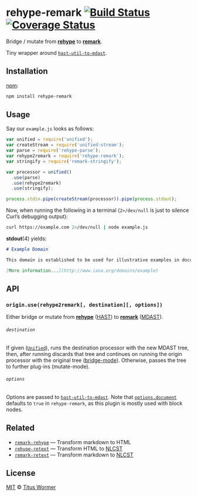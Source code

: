 # rehype-remark [![Build Status][travis-badge]][travis] [![Coverage Status][codecov-badge]][codecov]

Bridge / mutate from [**rehype**][rehype] to [**remark**][remark].

Tiny wrapper around [`hast-util-to-mdast`][to-mdast].

## Installation

[npm][npm-install]:

```bash
npm install rehype-remark
```

## Usage

Say our `example.js` looks as follows:

```js
var unified = require('unified');
var createStream = require('unified-stream');
var parse = require('rehype-parse');
var rehype2remark = require('rehype-remark');
var stringify = require('remark-stringify');

var processor = unified()
  .use(parse)
  .use(rehype2remark)
  .use(stringify);

process.stdin.pipe(createStream(processor)).pipe(process.stdout);
```

Now, when running the following in a terminal (`2>/dev/null` is just to
silence Curl’s debugging output):

```sh
curl https://example.com 2>/dev/null | node example.js
```

**stdout**(4) yields:

```markdown
# Example Domain

This domain is established to be used for illustrative examples in documents. You may use this domain in examples without prior coordination or asking for permission.

[More information...](http://www.iana.org/domains/example)
```

## API

### `origin.use(rehype2remark[, destination][, options])`

Either bridge or mutate from [**rehype**][rehype] ([HAST][]) to
[**remark**][remark] ([MDAST][]).

###### `destination`

If given ([`Unified`][processor]), runs the destination processor
with the new MDAST tree, then, after running discards that tree and
continues on running the origin processor with the original tree
([bridge-mode][bridge]).  Otherwise, passes the tree to further
plug-ins (mutate-mode).

###### `options`

Options are passed to [`hast-util-to-mdast`][to-mdast].  Note that
[`options.document`][document] defaults to `true` in `rehype-remark`, as
this plugin is mostly used with block nodes.

## Related

*   [`remark-rehype`](https://github.com/wooorm/remark-rehype)
    — Transform markdown to HTML
*   [`rehype-retext`](https://github.com/wooorm/rehype-retext)
    — Transform HTML to [NLCST][]
*   [`remark-retext`](https://github.com/wooorm/remark-retext)
    — Transform markdown to [NLCST][]

## License

[MIT][license] © [Titus Wormer][author]

<!-- Definitions -->

[travis-badge]: https://img.shields.io/travis/wooorm/rehype-remark.svg

[travis]: https://travis-ci.org/wooorm/rehype-remark

[codecov-badge]: https://img.shields.io/codecov/c/github/wooorm/rehype-remark.svg

[codecov]: https://codecov.io/github/wooorm/rehype-remark

[npm-install]: https://docs.npmjs.com/cli/install

[license]: LICENSE

[author]: http://wooorm.com

[mdast]: https://github.com/syntax-tree/mdast

[hast]: https://github.com/syntax-tree/hast

[remark]: https://github.com/wooorm/remark

[rehype]: https://github.com/wooorm/rehype

[processor]: https://github.com/wooorm/unified#processor

[bridge]: https://github.com/wooorm/unified#bridge

[to-mdast]: https://github.com/syntax-tree/hast-util-to-mdast

[nlcst]: https://github.com/wooorm/nlcst

[document]: https://github.com/syntax-tree/hast-util-to-mdast#optionsdocument

